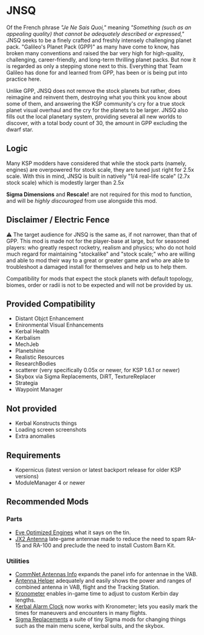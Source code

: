 # JNSQ
Of the French phrase *"Je Ne Sais Quoi,"* meaning *"Something (such as an appealing quality) that cannot be adequately described or expressed,"* JNSQ seeks to be a finely crafted and freshly intensely challenging planet pack. "Galileo's Planet Pack (GPP)" as many have come to know, has broken many conventions and raised the bar very high for high-quality, challenging, career-friendly, and long-term thrilling planet packs. But now it is regarded as only a stepping stone next to this. Everything that Team Galileo has done for and learned from GPP, has been or is being put into practice here.

Unlike GPP, JNSQ does not remove the stock planets but rather, does reimagine and reinvent them, destroying what you think you know about some of them, and answering the KSP community's cry for a true stock planet visual overhaul and the cry for the planets to be larger. JNSQ also fills out the local planetary system, providing several all new worlds to discover, with a total body count of 30, the amount in GPP excluding the dwarf star.

## Logic
Many KSP modders have considered that while the stock parts (namely, engines) are overpowered for stock scale, they are tuned just right for 2.5x scale. With this in mind, JNSQ is built in natively "1/4 real-life scale" (2.7x stock scale) which is modestly larger than 2.5x

**Sigma Dimensions** and **Rescale!** are not required for this mod to function, and will be *highly discouraged* from use alongside this mod.

## Disclaimer / Electric Fence
:warning: The target audience for JNSQ is the same as, if not narrower, than that of GPP. This mod is made not for the player-base at large, but for seasoned players: who greatly respect rocketry, realism and physics; who do not hold much regard for maintaining "stockalike" and "stock scale;" who are willing and able to mod their way to a great or greater game and who are able to troubleshoot a damaged install for themselves and help us to help them. 

Compatibility for mods that expect the stock planets with default topology, biomes, order or radii is not to be expected and will not be provided by us.

## Provided Compatibility
* Distant Objct Enhancement
* Enironmental Visual Enhancements
* Kerbal Health
* Kerbalism
* MechJeb
* Planetshine
* Realistic Resources
* ResearchBodies
* scatterer (very specifically 0.05x or newer, for KSP 1.6.1 or newer)
* Skybox via Sigma Replacements, DiRT, TextureReplacer
* Strategia
* Waypoint Manager

## Not provided
* Kerbal Konstructs things
* Loading screen screenshots
* Extra anomalies

## Requirements
* Kopernicus (latest version or latest backport release for older KSP versions)
* ModuleManager 4 or newer

## Recommended Mods
### Parts
* [Eve Optimized Engines](https://github.com/OhioBob/Eve-Optimized-Engines/releases) what it says on the tin.
* [JX2 Antenna](https://spacedock.info/mod/1107/JX2Antenna) late-game antennae made to reduce the need to spam RA-15 and RA-100 and preclude the need to install Custom Barn Kit.

### Utilities
* [CommNet Antennas Info](https://spacedock.info/mod/2039/CommNet%20Antennas%20Info) expands the panel info for antennae in the  VAB.
* [Antenna Helper](https://spacedock.info/mod/1730/Antenna%20Helper) adequately and easily shows the power and ranges of combined antenna in VAB, flight and the Tracking Station.
* [Kronometer](https://github.com/StollD/Kronometer/releases) enables in-game time to adjust to custom Kerbin day lengths. 
* [Kerbal Alarm Clock](https://spacedock.info/mod/699/Kerbal%20Alarm%20Clock) now works with Kronometer; lets you easily mark the times for maneuvers and encounters in many flights.
* [Sigma Replacements](https://github.com/Sigma88/Sigma-Replacements/releases) a suite of tiny Sigma mods for changing things such as the main menu scene, kerbal suits, and the skybox.
